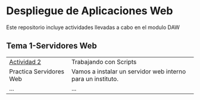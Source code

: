 # Despliegue de Aplicaciones Web
Este repositorio incluye actividades llevadas a cabo en el modulo DAW

## Tema 1-Servidores Web

|   |  |
| ------------- | ------------- |
|[Actividad 2](https://github.com/KikePereira/DAW/tree/main/TEMA%201/Actividad%202)| Trabajando con Scripts  |
|Practica Servidores Web| Vamos a instalar un servidor web interno para un instituto. |
| ... | ...  |
